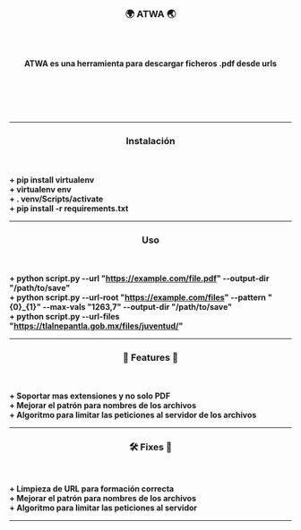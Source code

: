 ### <p align="center">🌍 ATWA 🌏</p>

<br><br>
<p align="center">
<strong>
ATWA es una herramienta para descargar ficheros .pdf desde urls
<br>
<br><br><br>
</p>
<br>

-----

### <p align="center"> Instalación </p>

<br><br>
<strong>+ pip install virtualenv</strong>
<br>
<strong>+ virtualenv env</strong>
<br>
<strong>+ . venv/Scripts/activate </strong>
<br>
<strong>+ pip install -r requirements.txt </strong>
<br>

-----

### <p align="center"> Uso </p>

<br><br>
<strong>+ python script.py --url "https://example.com/file.pdf" --output-dir "/path/to/save"</strong>
<br>
<strong>+ python script.py --url-root "https://example.com/files" --pattern "{0}_{1}" --max-vals "1263,7" --output-dir "/path/to/save"</strong>
<br>
<strong>+ python script.py --url-files "https://tlalnepantla.gob.mx/files/juventud/" </strong>
<br>

-----

### <p align="center">💫 Features 💫</p>

<br><br>
<strong>+ Soportar mas extensiones y no solo PDF</strong>
<br>
<strong>+ Mejorar el patrón para nombres de los archivos</strong>
<br>
<strong>+ Algoritmo para limitar las peticiones al servidor de los archivos</strong>
<br>

-----

### <p align="center">🛠️ Fixes 🔧</p>

<br><br>
<strong>+ Limpieza de URL para formación correcta</strong>
<br>
<strong>+ Mejorar el patrón para nombres de los archivos</strong>
<br>
<strong>+ Algoritmo para limitar las peticiones al servidor</strong>
<br>

-----
